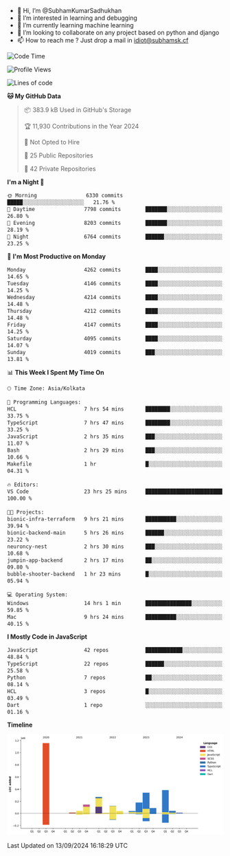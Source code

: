 - 👋 Hi, I’m @SubhamKumarSadhukhan
- 👀 I’m interested in learning and debugging
- 🌱 I’m currently learning machine learning
- 💞️ I’m looking to collaborate on any project based on python and django
- 📫 How to reach me ?
      Just drop a mail in idiot@subhamsk.cf

<!---
SubhamKumarSadhukhan/SubhamKumarSadhukhan is a ✨ special ✨ repository because its `README.md` (this file) appears on your GitHub profile.
You can click the Preview link to take a look at your changes.
--->


<!--START_SECTION:waka-->
![Code Time](http://img.shields.io/badge/Code%20Time-2%2C501%20hrs%207%20mins-blue)

![Profile Views](http://img.shields.io/badge/Profile%20Views-6-blue)

![Lines of code](https://img.shields.io/badge/From%20Hello%20World%20I%27ve%20Written-2.9%20million%20lines%20of%20code-blue)

**🐱 My GitHub Data** 

> 📦 383.9 kB Used in GitHub's Storage 
 > 
> 🏆 11,930 Contributions in the Year 2024
 > 
> 🚫 Not Opted to Hire
 > 
> 📜 25 Public Repositories 
 > 
> 🔑 42 Private Repositories 
 > 
**I'm a Night 🦉** 

```text
🌞 Morning                6330 commits        █████░░░░░░░░░░░░░░░░░░░░   21.76 % 
🌆 Daytime                7798 commits        ███████░░░░░░░░░░░░░░░░░░   26.80 % 
🌃 Evening                8203 commits        ███████░░░░░░░░░░░░░░░░░░   28.19 % 
🌙 Night                  6764 commits        ██████░░░░░░░░░░░░░░░░░░░   23.25 % 
```
📅 **I'm Most Productive on Monday** 

```text
Monday                   4262 commits        ████░░░░░░░░░░░░░░░░░░░░░   14.65 % 
Tuesday                  4146 commits        ████░░░░░░░░░░░░░░░░░░░░░   14.25 % 
Wednesday                4214 commits        ████░░░░░░░░░░░░░░░░░░░░░   14.48 % 
Thursday                 4212 commits        ████░░░░░░░░░░░░░░░░░░░░░   14.48 % 
Friday                   4147 commits        ████░░░░░░░░░░░░░░░░░░░░░   14.25 % 
Saturday                 4095 commits        ████░░░░░░░░░░░░░░░░░░░░░   14.07 % 
Sunday                   4019 commits        ███░░░░░░░░░░░░░░░░░░░░░░   13.81 % 
```


📊 **This Week I Spent My Time On** 

```text
🕑︎ Time Zone: Asia/Kolkata

💬 Programming Languages: 
HCL                      7 hrs 54 mins       ████████░░░░░░░░░░░░░░░░░   33.75 % 
TypeScript               7 hrs 47 mins       ████████░░░░░░░░░░░░░░░░░   33.25 % 
JavaScript               2 hrs 35 mins       ███░░░░░░░░░░░░░░░░░░░░░░   11.07 % 
Bash                     2 hrs 29 mins       ███░░░░░░░░░░░░░░░░░░░░░░   10.66 % 
Makefile                 1 hr                █░░░░░░░░░░░░░░░░░░░░░░░░   04.31 % 

🔥 Editors: 
VS Code                  23 hrs 25 mins      █████████████████████████   100.00 % 

🐱‍💻 Projects: 
bionic-infra-terraform   9 hrs 21 mins       ██████████░░░░░░░░░░░░░░░   39.94 % 
bionic-backend-main      5 hrs 26 mins       ██████░░░░░░░░░░░░░░░░░░░   23.22 % 
neuroncy-nest            2 hrs 30 mins       ███░░░░░░░░░░░░░░░░░░░░░░   10.68 % 
jumpin-app-backend       2 hrs 17 mins       ██░░░░░░░░░░░░░░░░░░░░░░░   09.80 % 
bubble-shooter-backend   1 hr 23 mins        █░░░░░░░░░░░░░░░░░░░░░░░░   05.94 % 

💻 Operating System: 
Windows                  14 hrs 1 min        ███████████████░░░░░░░░░░   59.85 % 
Mac                      9 hrs 24 mins       ██████████░░░░░░░░░░░░░░░   40.15 % 
```

**I Mostly Code in JavaScript** 

```text
JavaScript               42 repos            ████████████░░░░░░░░░░░░░   48.84 % 
TypeScript               22 repos            ██████░░░░░░░░░░░░░░░░░░░   25.58 % 
Python                   7 repos             ██░░░░░░░░░░░░░░░░░░░░░░░   08.14 % 
HCL                      3 repos             █░░░░░░░░░░░░░░░░░░░░░░░░   03.49 % 
Dart                     1 repo              ░░░░░░░░░░░░░░░░░░░░░░░░░   01.16 % 
```



**Timeline**

![Lines of Code chart](https://raw.githubusercontent.com/SubhamKumarSadhukhan/SubhamKumarSadhukhan/main/assets/bar_graph.png)


 Last Updated on 13/09/2024 16:18:29 UTC
<!--END_SECTION:waka-->
